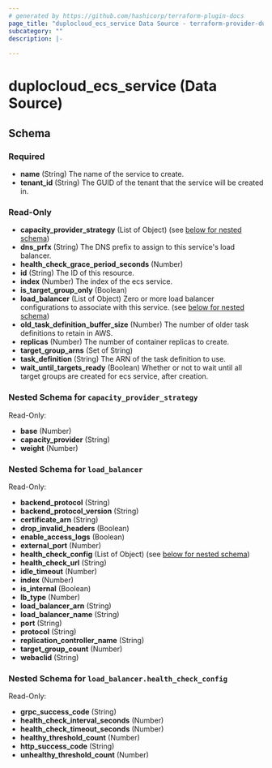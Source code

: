 ```yaml
---
# generated by https://github.com/hashicorp/terraform-plugin-docs
page_title: "duplocloud_ecs_service Data Source - terraform-provider-duplocloud"
subcategory: ""
description: |-
  
---
```


# duplocloud_ecs_service (Data Source)





<!-- schema generated by tfplugindocs -->
## Schema

### Required

- **name** (String) The name of the service to create.
- **tenant_id** (String) The GUID of the tenant that the service will be created in.

### Read-Only

- **capacity_provider_strategy** (List of Object) (see [below for nested schema](#nestedatt--capacity_provider_strategy))
- **dns_prfx** (String) The DNS prefix to assign to this service's load balancer.
- **health_check_grace_period_seconds** (Number)
- **id** (String) The ID of this resource.
- **index** (Number) The index of the ecs service.
- **is_target_group_only** (Boolean)
- **load_balancer** (List of Object) Zero or more load balancer configurations to associate with this service. (see [below for nested schema](#nestedatt--load_balancer))
- **old_task_definition_buffer_size** (Number) The number of older task definitions to retain in AWS.
- **replicas** (Number) The number of container replicas to create.
- **target_group_arns** (Set of String)
- **task_definition** (String) The ARN of the task definition to use.
- **wait_until_targets_ready** (Boolean) Whether or not to wait until all target groups are created for ecs service, after creation.

<a id="nestedatt--capacity_provider_strategy"></a>
### Nested Schema for `capacity_provider_strategy`

Read-Only:

- **base** (Number)
- **capacity_provider** (String)
- **weight** (Number)


<a id="nestedatt--load_balancer"></a>
### Nested Schema for `load_balancer`

Read-Only:

- **backend_protocol** (String)
- **backend_protocol_version** (String)
- **certificate_arn** (String)
- **drop_invalid_headers** (Boolean)
- **enable_access_logs** (Boolean)
- **external_port** (Number)
- **health_check_config** (List of Object) (see [below for nested schema](#nestedobjatt--load_balancer--health_check_config))
- **health_check_url** (String)
- **idle_timeout** (Number)
- **index** (Number)
- **is_internal** (Boolean)
- **lb_type** (Number)
- **load_balancer_arn** (String)
- **load_balancer_name** (String)
- **port** (String)
- **protocol** (String)
- **replication_controller_name** (String)
- **target_group_count** (Number)
- **webaclid** (String)

<a id="nestedobjatt--load_balancer--health_check_config"></a>
### Nested Schema for `load_balancer.health_check_config`

Read-Only:

- **grpc_success_code** (String)
- **health_check_interval_seconds** (Number)
- **health_check_timeout_seconds** (Number)
- **healthy_threshold_count** (Number)
- **http_success_code** (String)
- **unhealthy_threshold_count** (Number)


